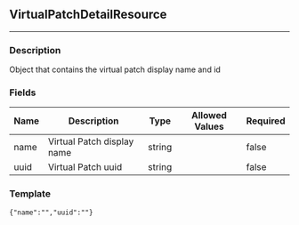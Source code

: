 ## VirtualPatchDetailResource
---
### Description
Object that contains the virtual patch display name and id
### Fields
| Name | Description | Type | Allowed Values | Required |
| ---- | ----------- | ---- | -------------- | -------- |
| name | Virtual Patch display name | string |  | false |
| uuid | Virtual Patch uuid | string |  | false |
### Template
```
{"name":"","uuid":""}
```
